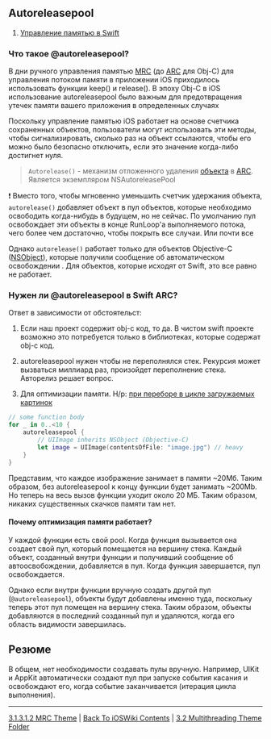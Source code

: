 ## Autoreleasepool

1. [Управление памятью в Swift](https://itnan.ru/post.php?c=1&p=592385)

### Что такое @autoreleasepool?

В дни ручного управления памятью [MRC](3.1.3.1.2%20MRC.md) (до [ARC](./3.1.3.1.1%20ARC.md) для Obj-C) для управления потоком памяти в приложении iOS приходилось использовать функции keep() и release(). В эпоху Obj-C в iOS использование autoreleasepool было важным для предотвращения утечек памяти вашего приложения в определенных случаях

Поскольку управление памятью iOS работает на основе счетчика сохраненных объектов, пользователи могут использовать эти методы, чтобы сигнализировать, сколько раз на объект ссылаются, чтобы его можно было безопасно отключить, если это значение когда-либо достигнет нуля.

> `Autorelease()` - механизм отложенного удаления [объекта](/5%20Swift/5.3%20DataRepresentations/5.2.1%20DataTypes/5.2.1.3%20ReferenceTypes/Class/ObjectLifeCycle.md) в [ARC](./3.1.3.1.1%20ARC.md). Является экземпляром NSAutoreleasePool

❗ Вместо того, чтобы мгновенно уменьшить счетчик удержания объекта, `autorelease()` добавляет объект в пул объектов, которые необходимо освободить когда-нибудь в будущем, но не сейчас. По умолчанию пул освобождает эти объекты в конце RunLoop'a выполняемого потока, чего более чем достаточно, чтобы покрыть все случаи. Или почти все

Однако `autorelease()` работает только для объектов Objective-C ([NSObject](/4%20Linkage/4.1%20Frameworks/4.1.2%20UIKit/4.1.2.5%20NSObject.md)), которые получили сообщение об автоматическом освобождении . Для объектов, которые исходят от Swift, это все равно не работает.

### Нужен ли @autoreleasepool в Swift ARC?

Ответ в зависимости от обстоятельст: 

1) Если наш проект содержит obj-c код, то да. В чистом swift проекте возможно это потребуется только в библиотеках, которые содержат obj-c код.

2) autoreleasepool нужен чтобы не переполнялся стек. Рекурсия может вызваться миллиард раз, произойдет переполнение стека. Авторелиз решает вопрос.

3) Для оптимизации памяти. Н/р: [при переборе в цикле загружаемых картинок](https://betterprogramming.pub/what-is-autorelease-pool-in-swift-c652784f329e)

```swift
// some function body
for _ in 0..<10 {
    autoreleasepool {
        // UIImage inherits NSObject (Objective-C)
        let image = UIImage(contentsOfFile: "image.jpg") // heavy
    }
}
```

Представим, что каждое изображение занимает в памяти ~20Мб. Таким образом, без autoreleasepool к концу функции будет занимать ~200Mb. Но теперь на весь вызов функции уходит около 20 МБ. Таким образом, никаких существенных скачков памяти там нет.

#### Почему оптимизация памяти работает?

У каждой функции есть свой pool. Когда функция вызывается она создает свой пул, который помещается на вершину стека. Каждый объект, созданный внутри функции и получивший сообщение об автоосвобождении, добавляется в пул. Когда функция завершается, пул освобождается.

Однако если внутри функции вручную создать другой пул (`@autoreleasepool`), объекты будут добавлены именно туда, поскольку теперь этот пул помещен на вершину стека. Таким образом, объекты добавляются в последний созданный пул и удаляются, когда его область видимости завершилась.


## Резюме

В общем, нет необходимости создавать пулы вручную. Например, UIKit и AppKit автоматически создают пул при запуске события касания и освобождают его, когда событие заканчивается (итерация цикла выполнения).

---

[3.1.3.1.2 MRC Theme](./3.1.3.1.2%20MRC.md) | [Back To iOSWiki Contents](https://github.com/eldaroid/iOSWiki) | [3.2 Multithreading Theme Folder](/3%20Memory%20and%20Concurrency/3.2%20Multithreading/)